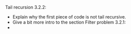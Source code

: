 Tail recursion 3.2.2:
- Explain why the first piece of code is not tail recursive.
- Give a bit more intro to the section
Filter problem 3.2.1:
- 